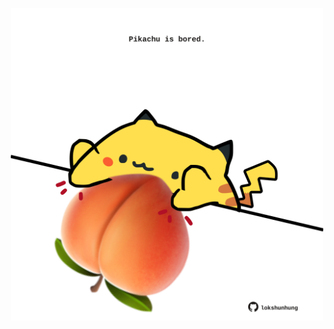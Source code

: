 <!-- built at 17/08/2022, 10:00:59 UTC -->
<p align="center">
  <img width="500" height="500" src="./ReadmeImage.svg">
</p>
